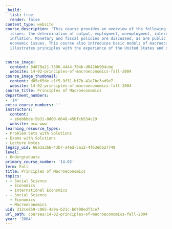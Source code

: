 ```yaml
---
_build:
  list: true
  render: false
content_type: website
course_description: 'This course provides an overview of the following macroeconomic
  issues: the determination of output, employment, unemployment, interest rates, and
  inflation. Monetary and fiscal policies are discussed, as are public debt and international
  economic issues. This course also introduces basic models of macroeconomics and
  illustrates principles with the experience of the United States and other economies.

  '
course_image:
  content: 84879a21-7396-4444-704b-d042bb904cbe
  website: 14-02-principles-of-macroeconomics-fall-2004
course_image_thumbnail:
  content: d05e65de-c1f5-9f31-bf7b-41e7bc3ad9e7
  website: 14-02-principles-of-macroeconomics-fall-2004
course_title: Principles of Macroeconomics
department_numbers:
- '14'
extra_course_numbers: ''
instructors:
  content:
  - e6ebbbde-5b31-8d00-8648-45bfcb534c29
  website: ocw-www
learning_resource_types:
- Problem Sets with Solutions
- Exams with Solutions
- Lecture Notes
legacy_uid: 66a3a3b6-43b7-a4ed-5a12-4f63ebb27749
level:
- Undergraduate
primary_course_number: '14.02'
term: Fall
title: Principles of Macroeconomics
topics:
- - Social Science
  - Economics
  - International Economics
- - Social Science
  - Economics
  - Macroeconomics
uid: 312ce859-c065-4a9a-b21c-b6490edf3ce7
url_path: courses/14-02-principles-of-macroeconomics-fall-2004
year: '2004'
---
```

